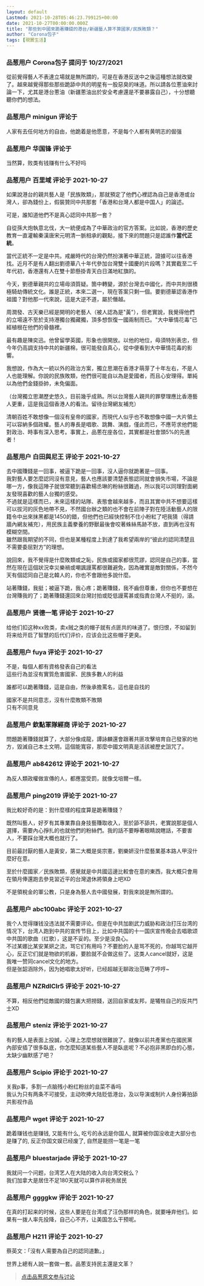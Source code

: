 ```yaml
---
layout: default
Lastmod: 2021-10-28T05:46:23.799125+00:00
date: 2021-10-27T00:00:00.000Z
title: "那些到中國來跪著賺錢的港台/新疆藝人算不算國家/民族敗類？"
author: "Corona包子"
tags: [現實生活]
---
```



### 品葱用户 **Corona包子** 提问于 10/27/2021
    
從前覺得藝人不表達立場就是無所謂的，可是在香港反送中之後這種想法就改變了。越來越覺得那些那些跪舔中共的明星有一股惡臭的味道。所以請各位蔥油來討論一下，尤其是港台蔥油（新疆蔥油出於安全考慮還是不要暴露自己），十分想聽聽你們的想法。
    
                

### 品葱用户 **minigun** 评论于 
        
人家有去任何地方的自由，他跪着是他愿意，不是每个人都有黄明志的倔强
        
                

### 品葱用户 **华国锋** 评论于 
        
当然算，败类有钱赚有什么不好吗
        
                

### 品葱用户 **百里域** 评论于 2021-10-27
        
如果說港台的親共藝人是「民族敗類」，那就預定了他們心裡認為自己是香港或台灣人，卻為錢份上，假裝贊同中共那套「香港和台灣人都是中国人」的論述。  
  
可是，誰知道他們不是真心認同中共那一套？  
  
自從孫大炮執意北伐，大一統便成為了中華政治的官方答案。比如說，香港的歷史教育一直灌輸秦漢唐宋元明清一脈相承的觀點，接下來的問題只是認誰作**當代正統**。  
  
當代正統不一定是中共。戒嚴時代的台灣仍然扮演著中華正統，證據可以往香港找。近月不是有人翻出劉德華八十年代參加台灣雙十國慶的片段嗎？其實截至二千年代初，香港還有人在雙十節懸掛青天白日滿地紅旗的。  
  
今天，劉德華親共的立場毋須質疑。箇中轉變，源於台灣去中國化，而中共則很積極騎劫傳統文化。誰是正統，本來二選一，現在答案只剩一個。要劉德華認香港作祖國？對他那一代來說，這是大逆不道，屬於僭越。  
  
周潤發、古天樂已經是開明的老藝人（被人認為是"黃"），但老實說，我覺得他們的立場遠不至於支持港獨台獨藏獨，頂多想恢復一國兩制而已。"大中華情花毒"已經植根在他們的骨髓裡。  
  
最有趣是陳奕迅。他曾留學英國，形象也很開放。以他的地位，毋須特別表忠，但今年仍高調支持中共的新疆棉，很可能發自真心，從中便看到大中華情花毒的影響。  
  
我想說，作為大一統以外的政治方案，獨立思潮在香港才萌芽了十年左右，不是人人也能理解。你說的民族敗類，他們很可能自以為是愛國者，而且心安理得。單純以為他們金錢掛帥，未免偏面。  
  
（台灣獨立思潮歷史悠久，目前幾乎成熟。所以台灣藝人親共的罪孽理應比香港藝人更重，這是我這個香港人的看法。留待台灣網友補充）  
  
清朝百姓不敢想像一個沒有皇帝的國家，而現代人似乎也不敢想像中國一大片領土可以容納多個政權。藝人的專長是唱歌、跳舞、演戲，僅此而已，不應苛求他們能對政治、時事有深入思考。事實上，品蔥在座各位，其實都是社會頭5%的先進者！
        
                

### 品葱用户 **白田與尼王** 评论于 2021-10-27
        
去中國賺錢是一回事，被逼下跪是一回事，沒人逼你就跪著是一回事。  
我對藝人要怎麼認同沒有意見，藝人也應該要清楚表態認同就會損失市場，不論是哪一方，像我這陣子就很常聽到喜歡楊丞琳的粉絲很難過，所以我可以同理對面網友發現喜歡的藝人台獨的感受。  
不過就是這樣而已，未來這樣的站隊、表態會越來越多，而且其實中共不想要這樣可以拔河的灰色地帶不見，不然國台辦之類的也不會在前陣子對在陸活動藝人的限籍令中出來抹黑都是1450的錯，但他們也已經快控制不住小粉紅了吧我猜（得請牆內網友補充），用民族主義豢養的野獸最後會咬著蛛絲馬跡不放，直到再也沒有模糊空間。  
雖然跟我期望的不同，但也是某種程度上到達了我希望兩岸的“彼此的認同清楚且不需要委屈對方”的理想。  
  
說回來，我不覺得是什麼敗類或之恥，民族或國家都很荒謬，認同是自己的事，當然在現在這個狀況幸災樂禍或嘲諷謾罵都很難避免，因為確實是敵對關係，不然今天有個認同自己是北韓人的，你也不會跟他多說什麼。  
  
站著賺錢，我挺；被逼下跪，我心疼；跪著賺錢，我不齒但尊重，但你也不要想在台灣賺我的了；跪著賺錢還回來台灣討拍或貶低謾罵甚或指責台灣人不挺的，滾。
        
                

### 品葱用户 **贤德一笔** 评论于 2021-10-27
        
给他们扣这种xx败类，卖x贼之类的帽子就有点匪共的味道了。恨归恨，不如留到将来给开启了智慧的后代们评价，应该会比这些帽子更臭。
        
                

### 品葱用户 **fuya** 评论于 2021-10-27
        
不是，每個人都有資格發表自己的看法  
這些行為並沒有實質危害國家、民族多數人的利益  
  
誰都可以跪著賺錢，這是自由，然後承擔罵名，這也是自找的  
  
國家不是共同意志，沒有什麼敗類不敗類  
只有不同意見
        
                

### 品葱用户 **欽點軍隊經商** 评论于 2021-10-27
        
問題跪著賺錢就算了，大部分像成龍，譚詠麟還會跟著共匪攻擊培育自己發家的地方，毀滅自己本土文明，這個能寬容，那麼中國文明真是活該被歷史詛咒了。
        
                

### 品葱用户 **ab842612** 评论于 2021-10-27
        
為反人類政權做宣傳的人，都應當受罰，就像戈培爾一樣。
        
                

### 品葱用户 **ping2019** 评论于 2021-10-27
        
我比較好奇的是：到什麼樣的程度算是跪著賺錢？  
  
既然叫藝人，好歹有其專業靠自身技藝賺取收入，至於舔不舔共，老實說那是個人選擇，需要內心掙扎的也就他們的粉絲們。我的話不要睜著眼睛說瞎話，不要害人，不要踩台灣大概也就行了。  
  
目前最討厭的藝人是黃安，第二大概是吳宗憲，劉樂妍沒什麼藝業基本路人甲沒什麼好在意。  
  
至於什麼國家／民族敗類，感覺就是中共國這邊比較會在意的東西，我大概只會用在領月俸還跑去參見習近平的台灣退休將領身上吧XD  
  
不是領稅金的軍公教，只是身為藝人去中國發展，對我來說是無所謂的。
        
                

### 品葱用户 **abc100abc** 评论于 2021-10-27
        
我个人觉得赚钱没违法就不需要评论。但是在中共加剧武力威胁和政治打压台湾的情况下，台湾人跑到中共的宣传节目上，比如中共国的十一国庆宣传晚会去唱歌颂中共国的歌曲（红歌），这是不妥的。至少是没良心。  
不过某娜比某安某妍之流，骂它们有用吗？不要脸的人是骂不死的，你越骂它越开心，反正它们就是物欲的机器，要脸就不会做这些了。这类人cancel就好，这是我唯一赞同cancel文化的地方。  
但是张韶涵除外，因为她唱歌太好听，已经超越无聊政治范畴了哼哼~
        
                

### 品葱用户 **NZRdlClr5** 评论于 2021-10-27
        
不算，相反他們從敵國的錢包裏大把撈錢，送回自家或友邦，是犧牲自己的反共鬥士XD
        
                

### 品葱用户 **steniz** 评论于 2021-10-27
        
有的藝人是表面上投誠，心理上怎麼想就很難說了。就像以前共產黨也在國民黨  
內部安插了很多臥底，你怎麼知道某些藝人不是臥底呢？不必抱非黑即白的心態，  
太缺少幽默感了吧？
        
                

### 品葱用户 **Scipio** 评论于 2021-10-27
        
关我p事，多割一点脑残小粉红粉丝的韭菜不香吗  
我认为只有两条不可接受，主动吹捧大陆贬低港台，及以导演或制片人身份筹拍舔共影视作品
        
                

### 品葱用户 **wget** 评论于 2021-10-27
        
跪着赚钱也是赚钱, 又能有什么, 吃亏的永远是你国人, 就算被你国没收走大部分也是赚了的, 反正你国文娱已经废了, 自然是能捞一笔是一笔
        
                

### 品葱用户 **bluestarjade** 评论于 2021-10-27
        
我就问一个问题，台湾艺人在大陆的收入向台湾交税么？  
我们加拿大是居住不足180天就可以算作非税务居民
        
                

### 品葱用户 **ggggkw** 评论于 2021-10-27
        
在真的打起来的时候，这些人要是在台湾成了汪伪那样的角色，就要唾弃他们。如果有一拨人率先投降，自己心不齐，让美国怎么干预呢。
        
                

### 品葱用户 **H211** 评论于 2021-10-27
        
蔡英文：「沒有人需要為自己的認同道歉。」  
  
世界上總有人說一套做一套。品蔥支持民主還是文革？
        
                





> [点击品葱原文参与讨论](https://pincong.rocks/question/42678)

